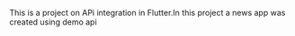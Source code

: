 This is a project on APi integration in Flutter.In this project a news app was created using demo api
